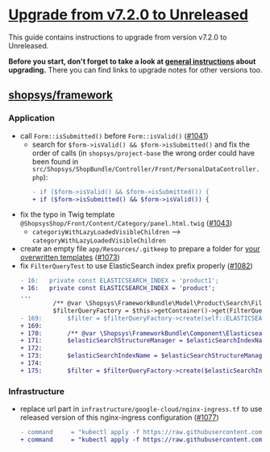 # [Upgrade from v7.2.0 to Unreleased](https://github.com/shopsys/shopsys/compare/v7.2.0...7.2)

This guide contains instructions to upgrade from version v7.2.0 to Unreleased.

**Before you start, don't forget to take a look at [general instructions](/UPGRADE.md) about upgrading.**
There you can find links to upgrade notes for other versions too.

## [shopsys/framework]

### Application
- call `Form::isSubmitted()` before `Form::isValid()` ([#1041](https://github.com/shopsys/shopsys/pull/1041))
    - search for `$form->isValid() && $form->isSubmitted()` and fix the order of calls (in `shopsys/project-base` the wrong order could have been found in `src/Shopsys/ShopBundle/Controller/Front/PersonalDataController.php`):
        ```diff
        - if ($form->isValid() && $form->isSubmitted()) {
        + if ($form->isSubmitted() && $form->isValid()) {
        ```
- fix the typo in Twig template `@ShopsysShop/Front/Content/Category/panel.html.twig` ([#1043](https://github.com/shopsys/shopsys/pull/1043))
    - `categoriyWithLazyLoadedVisibleChildren` ⟶ `categoryWithLazyLoadedVisibleChildren`
- create an empty file `app/Resources/.gitkeep` to prepare a folder for [your overwritten templates](/docs/cookbook/modifying-a-template-in-administration.md) ([#1073](https://github.com/shopsys/shopsys/pull/1073))
- fix `FilterQueryTest` to use ElasticSearch index prefix properly ([#1082](https://github.com/shopsys/shopsys/pull/1082))
    ```diff
    - 16:   private const ELASTICSEARCH_INDEX = 'product1';
    + 16:   private const ELASTICSEARCH_INDEX = 'product';
    ...
             /** @var \Shopsys\FrameworkBundle\Model\Product\Search\FilterQueryFactory $filterQueryFactory */
             $filterQueryFactory = $this->getContainer()->get(FilterQueryFactory::class);
    - 169:       $filter = $filterQueryFactory->create(self::ELASTICSEARCH_INDEX);
    + 169:
    + 170:       /** @var \Shopsys\FrameworkBundle\Component\Elasticsearch\ElasticsearchStructureManager $elasticSearchStructureManager */
    + 171:       $elasticSearchStructureManager = $elasticSearchIndexName = $this->getContainer()->get(ElasticsearchStructureManager::class);
    + 172:
    + 173:       $elasticSearchIndexName = $elasticSearchStructureManager->getIndexName(1, self::ELASTICSEARCH_INDEX);
    + 174:
    + 175:       $filter = $filterQueryFactory->create($elasticSearchIndexName);
    ```

### Infrastructure
- replace url part in `infrastructure/google-cloud/nginx-ingress.tf` to use released version of this nginx-ingress configuration ([#1077](https://github.com/shopsys/shopsys/pull/1043))
    ```diff
    - command     = "kubectl apply -f https://raw.githubusercontent.com/kubernetes/ingress-nginx/master/deploy/mandatory.yaml"
    + command     = "kubectl apply -f https://raw.githubusercontent.com/kubernetes/ingress-nginx/nginx-0.24.1/deploy/mandatory.yaml"
    ```

[shopsys/framework]: https://github.com/shopsys/framework
